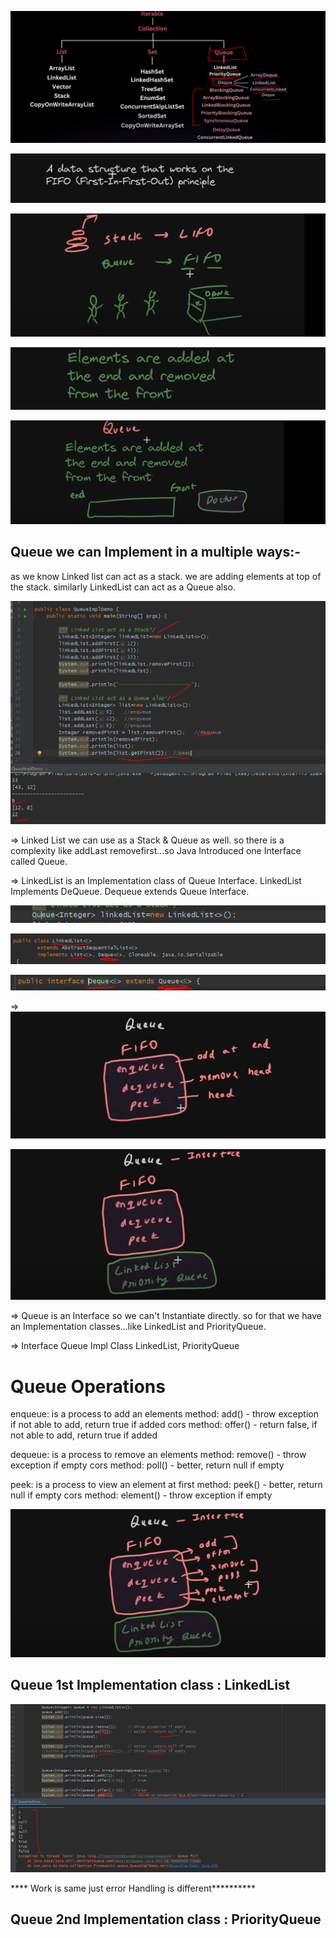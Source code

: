 

![img.png](img.png)
  
![img_1.png](img_1.png)

![img_2.png](img_2.png)

![img_3.png](img_3.png)

![img_4.png](img_4.png)



 Queue we can Implement in a multiple ways:-
 -------------------------------------------


as we know Linked list can act as a stack. we are adding elements at top of the stack. similarly LinkedList can
act as a Queue also.

![img_6.png](img_6.png)

=> Linked List we can use as a Stack & Queue as well. so there is a complexity like addLast removefirst...so Java Introduced one Interface called Queue.

=> LinkedList is an Implementation class of Queue Interface. LinkedList Implements DeQueue. Dequeue extends Queue Interface.

![img_7.png](img_7.png)

![img_8.png](img_8.png)

![img_9.png](img_9.png)


=> ![img_10.png](img_10.png)

![img_11.png](img_11.png)


=> Queue is an Interface so we can't Instantiate directly. so for that we have an Implementation classes...like 
   LinkedList and PriorityQueue.

=>   Interface       Queue
     Impl Class      LinkedList, PriorityQueue



Queue Operations
================

enqueue: is a process to add an elements
     method:         add()                    - throw exception if not able to add, return true if added
     cors method:    offer()                  - return false, if not able to add, return true if added

dequeue: is a process to remove an elements
     method:         remove()                 - throw exception if empty
     cors method:    poll()                   - better, return null if empty

peek:    is a process to view an element at first
     method:         peek()                   - better, return null if empty
     cors method:    element()                - throw exception if empty


![img_12.png](img_12.png)



Queue 1st Implementation class :  LinkedList
---------------------------------------------



![img_13.png](img_13.png)


**** Work is same just error Handling is different**********



Queue 2nd Implementation class :  PriorityQueue
---------------------------------------------




